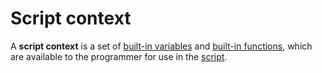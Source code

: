 # Script context

A **script context** is a set of [built-in variables](/en/ride/variables/built-in-variables) and [built-in functions](/en/ride/functions/built-in-functions/), which are available to the programmer for use in the [script](/en/ride/script/).
